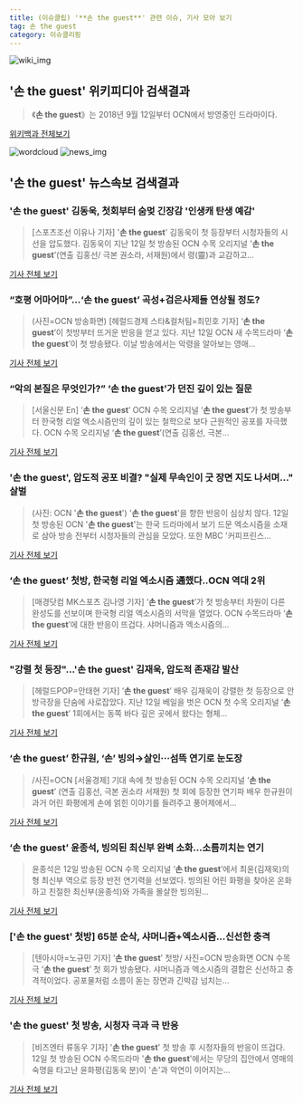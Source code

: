 ```yaml
---
title: (이슈클립) '**손 the guest**' 관련 이슈, 기사 모아 보기
tag: 손 the guest
category: 이슈클리핑
---
```

![wiki_img](https://user-images.githubusercontent.com/42597476/44503234-41136a80-a6d0-11e8-9071-6fc6418eafe4.png)
## **'**손 the guest**'** 위키피디아 검색결과
>《**손 the guest**》는 2018년 9월 12일부터 OCN에서 방영중인 드라마이다.

<a href="https://ko.wikipedia.org/wiki/손 the guest" target="_blank">위키백과 전체보기</a>

![wordcloud](https://s3.ap-northeast-2.amazonaws.com/lyrics101-wordcloud/2018-09-13-1536805767.png)
![news_img](https://user-images.githubusercontent.com/42597476/44507050-1206f400-a6e4-11e8-8d98-7ffbfebb353f.png)
## **'**손 the guest**'** 뉴스속보 검색결과
### '**손 the guest**' 김동욱, 첫회부터 숨멎 긴장감 '인생캐 탄생 예감'

>[스포츠조선 이유나 기자] '**손 the guest**' 김동욱이 첫 등장부터 시청자들의 시선을 압도했다. 김동욱이 지난 12일 첫 방송된 OCN 수목 오리지널 '**손 the guest**'(연출 김홍선/ 극본 권소라, 서재원)에서 령(靈)과 교감하고...

<a href="http://sports.chosun.com/news/ntype.htm?id=201809140100114360008860&servicedate=20180913" target="_blank">기사 전체 보기</a>

### “호평 어마어마”…‘**손 the guest**’ 곡성+검은사제들 연상될 정도?

>(사진=OCN 방송화면) [헤럴드경제 스타&컬처팀=최민호 기자] ‘**손 the guest**’이 첫방부터 뜨거운 반응을 얻고 있다. 지난 12일 OCN 새 수목드라마 ‘**손 the guest**’이 첫 방송됐다. 이날 방송에서는 악령을 알아보는 영매...

<a href="http://biz.heraldcorp.com/culture/view.php?ud=201809131100300717947_1" target="_blank">기사 전체 보기</a>

### “악의 본질은 무엇인가?” ‘**손 the guest**’가 던진 깊이 있는 질문

>[서울신문 En] ‘**손 the guest**’ OCN 수목 오리지널 ‘**손 the guest**’가 첫 방송부터 한국형 리얼 엑소시즘만의 깊이 있는 철학으로 보다 근원적인 공포를 자극했다. OCN 수목 오리지널 ‘**손 the guest**’(연출 김홍선, 극본...

<a href="http://www.seoul.co.kr/news/newsView.php?id=20180913500032&wlog_tag3=naver" target="_blank">기사 전체 보기</a>

### '**손 the guest**', 압도적 공포 비결? "실제 무속인이 굿 장면 지도 나서며…" 살벌

>(사진: OCN '**손 the guest**') '**손 the guest**'을 향한 반응이 심상치 않다. 12일 첫 방송된 OCN '**손 the guest**'는 한국 드라마에서 보기 드문 엑소시즘을 소재로 삼아 방송 전부터 시청자들의 관심을 모았다. 또한 MBC '커피프린스...

<a href="http://www.honam.co.kr/read.php3?aid=1536802294565088215" target="_blank">기사 전체 보기</a>

### ‘**손 the guest**’ 첫방, 한국형 리얼 엑소시즘 通했다..OCN 역대 2위

>[매경닷컴 MK스포츠 김나영 기자] ‘**손 the guest**’가 첫 방송부터 차원이 다른 완성도를 선보이며 한국형 리얼 엑소시즘의 서막을 열었다. OCN 수목드라마 ‘**손 the guest**’에 대한 반응이 뜨겁다. 샤머니즘과 엑소시즘의...

<a href="http://sports.mk.co.kr/view.php?year=2018&no=577548" target="_blank">기사 전체 보기</a>

### "강렬 첫 등장"…'**손 the guest**' 김재욱, 압도적 존재감 발산

>[헤럴드POP=안태현 기자] ‘**손 the guest**’ 배우 김재욱이 강렬한 첫 등장으로 안방극장을 단숨에 사로잡았다. 지난 12일 베일을 벗은 OCN 첫 수목 오리지널 ‘**손 the guest**’ 1회에서는 동쪽 바다 깊은 곳에서 왔다는 형체...

<a href="http://biz.heraldcorp.com/view.php?ud=201809130822589525922_1" target="_blank">기사 전체 보기</a>

### ‘**손 the guest**’ 한규원, ‘손’ 빙의→살인···섬뜩 연기로 눈도장

>/사진=OCN [서울경제] 기대 속에 첫 방송된 OCN 수목 오리지널 ‘**손 the guest**’ (연출 김홍선, 극본 권소라 서재원) 첫 회에 등장한 연기파 배우 한규원이 과거 어린 화평에게 손에 얽힌 이야기를 들려주고 풍어제에서...

<a href="http://www.sedaily.com/NewsView/1S4MD27V2J" target="_blank">기사 전체 보기</a>

### ‘**손 the guest**’ 윤종석, 빙의된 최신부 완벽 소화…소름끼치는 연기

>윤종석은 12일 방송된 OCN 수목 오리지널 ‘**손 the guest**’에서 최윤(김재욱)의 형 최신부 역으로 등장 반전 연기력을 선보였다. 빙의된 어린 화평을 찾아온 온화하고 친절한 최신부(윤종석)와 가족을 몰살한 빙의된...

<a href="http://chicnews.mk.co.kr/article.php?aid=1536800941211711006" target="_blank">기사 전체 보기</a>

### ['**손 the guest**' 첫방] 65분 순삭, 샤머니즘+엑소시즘...신선한 충격

>[텐아시아=노규민 기자] ‘**손 the guest**’ 첫방/ 사진=OCN 방송화면   OCN 수목극 ‘**손 the guest**’ 첫 회가 방송됐다. 샤머니즘과 엑소시즘의 결합은 신선하고 충격적이었다. 공포물처럼 소름이 돋는 장면과 긴박감 넘치는...

<a href="http://www.tenasia.co.kr/archives/1567089" target="_blank">기사 전체 보기</a>

### '**손 the guest**' 첫 방송, 시청자 극과 극 반응

>[비즈엔터 류동우 기자] '**손 the guest**' 첫 방송 후 시청자들의 반응이 뜨겁다. 12일 첫 방송된 OCN 수목드라마 '**손 the guest**'에서는 무당의 집안에서 영매의 숙명을 타고난 윤화평(김동욱 분)이 '손'과 악연이 이어지는...

<a href="http://enter.etoday.co.kr/view/news_view.php?varAtcId=150380" target="_blank">기사 전체 보기</a>


